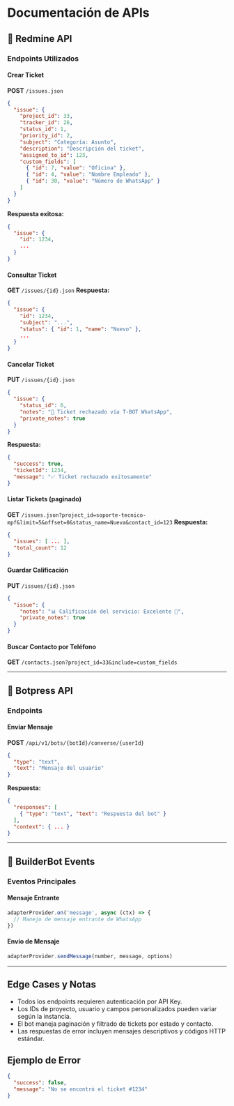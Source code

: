 
# Documentación de APIs

## 🎯 Redmine API

### Endpoints Utilizados

#### Crear Ticket
**POST** `/issues.json`
```json
{
  "issue": {
    "project_id": 33,
    "tracker_id": 26,
    "status_id": 1,
    "priority_id": 2,
    "subject": "Categoría: Asunto",
    "description": "Descripción del ticket",
    "assigned_to_id": 123,
    "custom_fields": [
      { "id": 7, "value": "Oficina" },
      { "id": 4, "value": "Nombre Empleado" },
      { "id": 30, "value": "Número de WhatsApp" }
    ]
  }
}
```
**Respuesta exitosa:**
```json
{
  "issue": {
    "id": 1234,
    ...
  }
}
```

#### Consultar Ticket
**GET** `/issues/{id}.json`
**Respuesta:**
```json
{
  "issue": {
    "id": 1234,
    "subject": "...",
    "status": { "id": 1, "name": "Nuevo" },
    ...
  }
}
```

#### Cancelar Ticket
**PUT** `/issues/{id}.json`
```json
{
  "issue": {
    "status_id": 6,
    "notes": "🚫 Ticket rechazado vía T-BOT WhatsApp",
    "private_notes": true
  }
}
```
**Respuesta:**
```json
{
  "success": true,
  "ticketId": 1234,
  "message": "✅ Ticket rechazado exitosamente"
}
```

#### Listar Tickets (paginado)
**GET** `/issues.json?project_id=soporte-tecnico-mpf&limit=5&offset=0&status_name=Nueva&contact_id=123`
**Respuesta:**
```json
{
  "issues": [ ... ],
  "total_count": 12
}
```

#### Guardar Calificación
**PUT** `/issues/{id}.json`
```json
{
  "issue": {
    "notes": "📊 Calificación del servicio: Excelente 🌟",
    "private_notes": true
  }
}
```

#### Buscar Contacto por Teléfono
**GET** `/contacts.json?project_id=33&include=custom_fields`

---

## 🤖 Botpress API

### Endpoints

#### Enviar Mensaje
**POST** `/api/v1/bots/{botId}/converse/{userId}`
```json
{
  "type": "text",
  "text": "Mensaje del usuario"
}
```
**Respuesta:**
```json
{
  "responses": [
    { "type": "text", "text": "Respuesta del bot" }
  ],
  "context": { ... }
}
```

---

## 💬 BuilderBot Events

### Eventos Principales

#### Mensaje Entrante
```typescript
adapterProvider.on('message', async (ctx) => {
  // Manejo de mensaje entrante de WhatsApp
})
```

#### Envío de Mensaje
```typescript
adapterProvider.sendMessage(number, message, options)
```

---

## Edge Cases y Notas
- Todos los endpoints requieren autenticación por API Key.
- Los IDs de proyecto, usuario y campos personalizados pueden variar según la instancia.
- El bot maneja paginación y filtrado de tickets por estado y contacto.
- Las respuestas de error incluyen mensajes descriptivos y códigos HTTP estándar.

## Ejemplo de Error
```json
{
  "success": false,
  "message": "No se encontró el ticket #1234"
}
```
